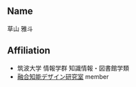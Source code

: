 ## Name
草山 雅斗
## Affiliation
* 筑波大学 情報学群 知識情報・図書館学類
* [融合知能デザイン研究室](https://fusioncomplab.org/) member

